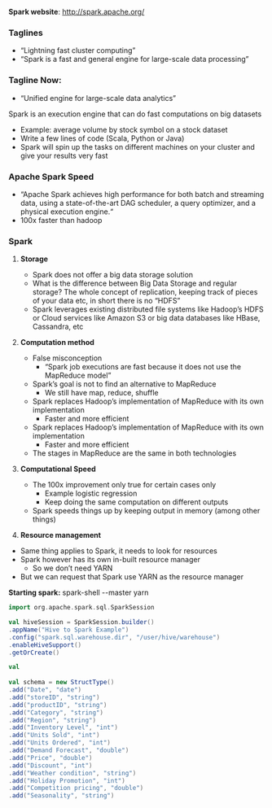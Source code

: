 **Spark website**: http://spark.apache.org/
### Taglines
- “Lightning fast cluster computing”
- “Spark is a fast and general engine for large-scale data processing”
### Tagline Now:
- “Unified engine for large-scale data analytics”

Spark is an execution engine that can do fast computations on big datasets
- Example: average volume by stock symbol on a stock dataset
- Write a few lines of code (Scala, Python or Java)
- Spark will spin up the tasks on different machines on your cluster and give your results very fast
### Apache Spark Speed
- “Apache Spark achieves high performance for both batch and streaming data, using a state-of-the-art DAG scheduler, a query optimizer, and a physical execution engine.“
- 100x faster than hadoop
### Spark
1) **Storage**
	- Spark does not offer a big data storage solution
	- What is the difference between Big Data Storage and regular storage? The whole concept of replication, keeping track of pieces of your data etc, in short there is no “HDFS”
	- Spark leverages existing distributed file systems like Hadoop’s HDFS or Cloud services like Amazon S3 or big data databases like HBase, Cassandra, etc
2) **Computation method**
	 - False misconception 
		- “Spark job executions are fast because it does not use the MapReduce model”
	- Spark’s goal is not to find an alternative to MapReduce
		- We still have map, reduce, shuffle
	- Spark replaces Hadoop’s implementation of MapReduce with its own implementation
		- Faster and more efficient
	- Spark replaces Hadoop’s implementation of MapReduce with its own implementation
		- Faster and more efficient
	- The stages in MapReduce are the same in both technologies
3) **Computational Speed**
	- The 100x improvement only true for certain cases only
		- Example logistic regression
		- Keep doing the same computation on different outputs
	- Spark speeds things up by keeping output in memory (among other things)

4) **Resource management**
- Same thing applies to Spark, it needs to look for resources
- Spark however has its own in-built resource manager
	- So we don’t need YARN
- But we can request that Spark use YARN as the resource manager

**Starting spark:** spark-shell --master yarn

```scala
import org.apache.spark.sql.SparkSession

val hiveSession = SparkSession.builder()
.appName("Hive to Spark Example")
.config("spark.sql.warehouse.dir", "/user/hive/warehouse")
.enableHiveSupport()
.getOrCreate()

val 
  
val schema = new StructType()  
.add("Date", "date")  
.add("storeID", "string")  
.add("productID", "string")  
.add("Category", "string")  
.add("Region", "string")  
.add("Inventory Level", "int")  
.add("Units Sold", "int")  
.add("Units Ordered", "int")  
.add("Demand Forecast", "double")  
.add("Price", "double")  
.add("Discount", "int")  
.add("Weather condition", "string")  
.add("Holiday Promotion", "int")  
.add("Competition pricing", "double")  
.add("Seasonality", "string")
```